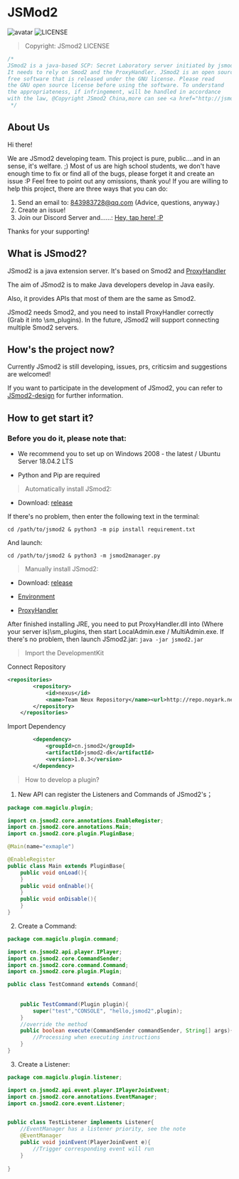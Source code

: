 # JSMod2    
![avatar](github_info/jsmod2-banner.png)
![LICENSE](https://img.shields.io/badge/license-GPL-blue.svg)

> Copyright: JSmod2 LICENSE 

```java
/*
JSmod2 is a java-based SCP: Secret Laboratory server initiated by jsmod2.cn.
It needs to rely on Smod2 and the ProxyHandler. JSmod2 is an open source
free software that is released under the GNU license. Please read
the GNU open source license before using the software. To understand
the appropriateness, if infringement, will be handled in accordance
with the law, @Copyright JSmod2 China,more can see <a href="http://jsmod2.cn">that<a>
 */
```



## About Us

Hi there! 

We are JSmod2 developing team. This project is pure, public....and in an sense, it's welfare. ;)
Most of us are high school students, we don't have enough time to fix or find all of the bugs,
please forget it and create an issue :P Feel free to point out any omissions, thank you!
If you are willing to help this project, there are three ways that you can do:

1. Send an email to: 843983728@qq.com (Advice, questions, anyway.)
2. Create an issue!
3. Join our Discord Server and......: [Hey, tap here! :P](https://discord.gg/Qjzvb2a)

Thanks for your supporting!



## What is JSmod2?

JSmod2 is a java extension server.
It's based on Smod2 and [ProxyHandler](https://github.com/jsmod2-java-c/ProxyHandler)

The aim of JSmod2 is to make Java developers develop in Java easily.

Also, it provides APIs that most of them are the same as Smod2.

JSmod2 needs Smod2, and you need to install ProxyHandler correctly 
(Grab it into \sm_plugins). In the future, JSmod2 will support 
connecting multiple Smod2 servers.

## How's the project now?

Currently JSmod2 is still developing,
issues, prs, criticsim and suggestions are welcomed!

If you want to participate in the development of JSmod2,
you can refer to [JSmod2-design](https://github.com/jsmod2-java-c/jsmod2-design) for further information.



## How to get start it?

### Before you do it, please note that:

* We recommend you to set up on Windows 2008 - the latest / Ubuntu Server 18.04.2 LTS

* Python and Pip are required



> Automatically install JSmod2:

* Download: [release](https://github.com/jsmod2-java-c/JSmod2-Core/releases)

If there's no problem, then enter the following text in the terminal:

`cd /path/to/jsmod2 & python3 -m pip install requirement.txt`

And launch:

`cd /path/to/jsmod2 & python3 -m jsmod2manager.py`

> Manually install JSmod2:

* Download: [release](https://github.com/jsmod2-java-c/JSmod2-Core/releases)

* [Environment](https://www.oracle.com/technetwork/java/javase/downloads/index.html)

* [ProxyHandler](https://github.com/jsmod2-java-c/JSMod2-ProxyHandler)

After finished installing JRE, you need to put ProxyHandler.dll into 
(Where your server is)\sm_plugins, then start LocalAdmin.exe / MultiAdmin.exe.
If there's no problem, then launch JSmod2.jar:
`java -jar jsmod2.jar`

> Import the DevelopmentKit

Connect Repository

```xml
<repositories>
        <repository>
            <id>nexus</id>
            <name>Team Neux Repository</name><url>http://repo.noyark.net/nexus/content/groups/public/</url>
        </repository>
    </repositories>
```
Import Dependency
```xml
        <dependency>
            <groupId>cn.jsmod2</groupId>
            <artifactId>jsmod2-dk</artifactId>
            <version>1.0.3</version>
        </dependency>
```


> How to develop a plugin?

1. New API can register the Listeners and Commands of JSmod2's；

```java
package com.magiclu.plugin;

import cn.jsmod2.core.annotations.EnableRegister;
import cn.jsmod2.core.annotations.Main;
import cn.jsmod2.core.plugin.PluginBase;

@Main(name="exmaple")

@EnableRegister
public class Main extends PluginBase{
    public void onLoad(){
    }
    public void onEnable(){
    }
    public void onDisable(){
    }
}
```

2. Create a Command:


```java
package com.magiclu.plugin.command;

import cn.jsmod2.api.player.IPlayer;
import cn.jsmod2.core.CommandSender;
import cn.jsmod2.core.command.Command;
import cn.jsmod2.core.plugin.Plugin;

public class TestCommand extends Command{
    
   
    public TestCommand(Plugin plugin){
        super("test","CONSOLE", "hello,jsmod2",plugin);
    }
    //override the method
    public boolean execute(CommandSender commandSender, String[] args){
        //Processing when executing instructions
    }
}

```

3. Create a Listener:


```java
package com.magiclu.plugin.listener;

import cn.jsmod2.api.event.player.IPlayerJoinEvent;
import cn.jsmod2.core.annotations.EventManager;
import cn.jsmod2.core.event.Listener;


public class TestListener implements Listener{
    //EventManager has a listener priority, see the note
    @EventManager
    public void joinEvent(PlayerJoinEvent e){
        //Trigger corresponding event will run
    }
    
}
```
